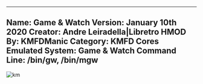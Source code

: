 -----------------------
Name: Game & Watch
Version: January 10th 2020
Creator: Andre Leiradella|Libretro
HMOD By: KMFDManic
Category: KMFD Cores
Emulated System: Game & Watch
Command Line: /bin/gw, /bin/mgw
-----------------------
![km](https://i.imgur.com/d4wNSlq.png)
